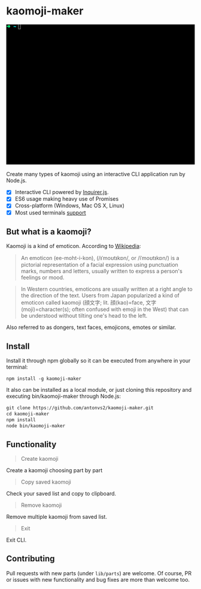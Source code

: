 # kaomoji-maker

![demo](demo.gif)

Create many types of kaomoji using an interactive CLI application run by Node.js.

* [x] Interactive CLI powered by [Inquirer.js](https://github.com/SBoudrias/Inquirer.js/).
* [x] ES6 usage making heavy use of Promises
* [x] Cross-platform (Windows, Mac OS X, Linux)
* [x] Most used terminals [support](https://github.com/sboudrias/Inquirer.js#support-os-terminals)

## But what is a kaomoji?

Kaomoji is a kind of emoticon. According to [Wikipedia](https://en.wikipedia.org/wiki/Emoticon#/media/File:Emoticon_Smile_Face.svg):

> An emoticon (ee-moht-i-kon), (/ᵻˈmoʊtᵻkɒn/, or /iˈmoʊtᵻkɒn/) is a pictorial representation of a facial expression using punctuation marks, numbers and letters, usually written to express a person's feelings or mood.

> In Western countries, emoticons are usually written at a right angle to the direction of the text. Users from Japan popularized a kind of emoticon called kaomoji (顔文字; lit. 顔(kao)=face, 文字(moji)=character(s); often confused with emoji in the West) that can be understood without tilting one's head to the left.

Also referred to as  dongers, text faces, emojicons, emotes or similar.

## Install

Install it through npm globally so it can be executed from anywhere in your terminal:

```
npm install -g kaomoji-maker
```

It also can be installed as a local module, or just cloning this repository and executing bin/kaomoji-maker through Node.js:

```
git clone https://github.com/antonvs2/kaomoji-maker.git
cd kaomoji-maker
npm install
node bin/kaomoji-maker
```

## Functionality

> Create kaomoji

Create a kaomoji choosing part by part

> Copy saved kaomoji

Check your saved list and copy to clipboard.

> Remove kaomoji

Remove multiple kaomoji from saved list.

> Exit

Exit CLI.

## Contributing

Pull requests with new parts (under `lib/parts`) are welcome. Of course, PR or issues with new functionality and bug fixes are more than welcome too.
